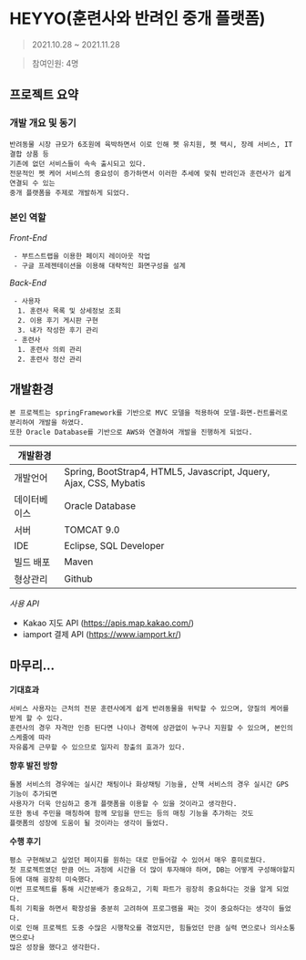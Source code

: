 # HEYYO(훈련사와 반려인 중개 플랫폼)
>2021.10.28 ~ 2021.11.28

>참여인원: 4명

## 프로젝트 요약

### 개발 개요 및 동기
```
반려동물 시장 규모가 6조원에 육박하면서 이로 인해 펫 유치원, 펫 택시, 장례 서비스, IT 결합 상품 등
기존에 없던 서비스들이 속속 출시되고 있다.
전문적인 펫 케어 서비스의 중요성이 증가하면서 이러한 추세에 맞춰 반려인과 훈련사가 쉽게 연결되 수 있는
중개 플랫폼을 주제로 개발하게 되었다.
```
### 본인 역할
*Front-End*
```
 - 부트스트랩을 이용한 페이지 레이아웃 작업
 - 구글 프레젠테이션을 이용해 대략적인 화면구성을 설계
```
*Back-End*
```
 - 사용자
  1. 훈련사 목록 및 상세정보 조회
  2. 이용 후기 게시판 구현
  3. 내가 작성한 후기 관리
 - 훈련사
  1. 훈련사 의뢰 관리
  2. 훈련사 정산 관리
```

## 개발환경
```
본 프로젝트는 springFramework를 기반으로 MVC 모델을 적용하여 모델-화면-컨트롤러로 분리하여 개발을 하였다.
또한 Oracle Database를 기반으로 AWS와 연결하여 개발을 진행하게 되었다.
```
|개발환경||
|---|---|
|개발언어|Spring, BootStrap4, HTML5, Javascript, Jquery, Ajax, CSS, Mybatis|
|데이터베이스|Oracle Database|
|서버|TOMCAT 9.0|
|IDE|Eclipse, SQL Developer|
|빌드 배포|Maven|
|형상관리|Github|

*사용 API*
- Kakao 지도 API (https://apis.map.kakao.com/)
- iamport 결제 API (https://www.iamport.kr/)

## 마무리...
**기대효과**
```
서비스 사용자는 근처의 전문 훈련사에게 쉽게 반려동물을 위탁할 수 있으며, 양질의 케어를 받게 할 수 있다.
훈련사의 경우 자격만 인증 된다면 나이나 경력에 상관없이 누구나 지원할 수 있으며, 본인의 스케줄에 따라 
자유롭게 근무할 수 있으므로 일자리 창출의 효과가 있다.
```
**향후 발전 방향**
```
돌봄 서비스의 경우에는 실시간 채팅이나 화상채팅 기능을, 산책 서비스의 경우 실시간 GPS 기능이 추가되면
사용자가 더욱 안심하고 중개 플랫폼을 이용할 수 있을 것이라고 생각한다.
또한 동네 주민을 매칭하여 함께 모임을 만드는 등의 매칭 기능을 추가하는 것도 
플랫폼의 성장에 도움이 될 것이라는 생각이 들었다.
```
**수행 후기**
```
평소 구현해보고 싶었던 페이지를 원하는 대로 만들어갈 수 있어서 매우 흥미로웠다. 
첫 프로젝트였던 만큼 어느 과정에 시간을 더 많이 투자해야 하며, DB는 어떻게 구성해야할지 등에 대해 굉장히 미숙했다.
이번 프로젝트를 통해 시간분배가 중요하고, 기획 파트가 굉장히 중요하다는 것을 알게 되었다.
특히 기획을 하면서 확장성을 충분히 고려하여 프로그램을 짜는 것이 중요하다는 생각이 들었다.
이로 인해 프로젝트 도중 수많은 시행착오를 겪었지만, 힘들었던 만큼 실력 면으로나 의사소통 면으로나 
많은 성장을 했다고 생각한다.
```


